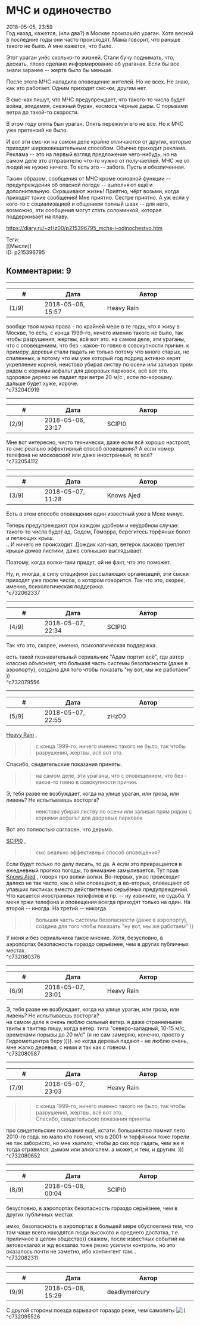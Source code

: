 МЧС и одиночество
=================

  
2018-05-05, 23:59  
 Год назад, кажется, (или два?) в Москве произошёл ураган. Хотя весной в последние годы они часто происходят. Мама говорит, что раньше такого не было. А мне кажется, что было.   
   
 Этот ураган унёс сколько-то жизней. Стали бучу поднимать, что, дескать, плохо сделано информирование об ураганах. Если бы все знали заранее -- жертв было бы меньше.   
   
 После этого МЧС наладила оповещение жителей. Но не всех. Не знаю, как это работает. Одним приходят смс-ки, другим нет.   
   
 В смс-ках пишут, что МЧС предупреждает, что такого-то числа будет война, эпидемия, снежный буран, космоса чёрные дыры. С порывами ветра до такой-то скорости.   
   
 В этом году опять был ураган. Опять пережили его не все. Но к МЧС уже претензий не было.   
   
 И вот эти смс-ки на самом деле крайне отличаются от других, которые приходят широковещательным способом. Обычно приходит реклама. Реклама -- это на первый взгляд предложение чего-нибудь, но на самом деле это отправителю что-то нужно от получаетлей. МЧС же от людей не нужно ничего. То есть это -- забота. Пусть и обезличенная.   
   
 Таким образом, сообщения от МЧС кроме основной функции -- предупреждения об опасной погоде -- выполняют ещё и дополнительную. Скрашивают жизнь! Приятно, чёрт возьми, когда приходят такие сообщения! Мне приятно. Сестре приятно. А уж если у кого-то с социализацией и общением полный швах -- для него, возможно, эти сообщения могут стать соломинкой, которая поддерживает на плаву.   
  
<https://diary.ru/~zHz00/p215396795_mchs-i-odinochestvo.htm>  
  
Теги:  
[[Мысли]]  
ID: p215396795  


Комментарии: 9
--------------

  


---



|         #         |              Дата              |                     Автор                     |           ID           |
| --- | --- | --- | --- |
| (1/9) | 2018-05-06, 15:57 | Heavy Rain | c732040919 |

  
 вообще твоя мама права - по крайней мере в те годы, что я живу в Москве, то есть, с конца 1999-го, ничего именно такого не было, так чтобы разрушения, жертвы, всё вот это. на самом деле, эти ураганы, что с оповещением, что без - какое-то говно в совокупности причин. к примеру, деревья стали падать не только потому что много старых, не спиленных, а потому что им уже который год подряд активно херят укрепление корней, неистово убирая листву по осени или заливая прям рядом с корнями асфальт для дворовых парковок, всё вот это. здоровое дерево не падает при ветре 20 м/с , если по-хорошму. дальше будет хуже, короче.   
 ^c732040919

---



|         #         |              Дата              |                     Автор                     |           ID           |
| --- | --- | --- | --- |
| (2/9) | 2018-05-06, 23:17 | SCIPI0 | c732054112 |

  
 Мне вот интересно, чисто технически, даже если всё хорошо настроят, то смс реально эффективный способ оповещения? А если номер телефона не московский или даже иностранный, то всё?   
 ^c732054112

---



|         #         |              Дата              |                     Автор                     |           ID           |
| --- | --- | --- | --- |
| (3/9) | 2018-05-07, 11:28 | Knows Ajed | c732062337 |

  
 Есть в этом способе оповещения один известный уже в Мске минус.   
   
 Теперь предупреждают при каждом удобном и неудобном случае: такого-то числа будет ад, Содом, Гоморра, берегитесь торфяных болот и летающих крыш.   
 ...И ничего не происходит. Дождик кап-кап, ветерок ласково треплет  ~~крыши домов~~  листики, даже солнышко выглядывает.   
   
 Поэтому, когда волки-таки придут, ой не факт, что это поможет.   
   
 Ну, и, иногда, в силу специфики рассылающих организаций, эти смски приходят уже после числа, о котором говорится. Так что это, скорее, именно, психологическая поддержка.   
 ^c732062337

---



|         #         |              Дата              |                     Автор                     |           ID           |
| --- | --- | --- | --- |
| (4/9) | 2018-05-07, 22:34 | SCIPI0 | c732079556 |

  
  Так что это, скорее, именно, психологическая поддержка.    
   
 есть такой познавательный сериальчик "Адам портит всё", где автор классно объясняет, что большая часть системы безопасности (даже в аэропорту), создана для того чтобы показать "ну вот, мы же работаем" ))   
 ^c732079556

---



|         #         |              Дата              |                     Автор                     |           ID           |
| --- | --- | --- | --- |
| (5/9) | 2018-05-07, 22:55 | zHz00 | c732080376 |

  
  [Heavy Rain](http://kogacz.diary.ru "dear j ournal")  ,   
 >>с конца 1999-го, ничего именно такого не было, так чтобы разрушения, жертвы, всё вот это.   
   
 Спасибо, свидетельские показания приняты.   
   
 >>на самом деле, эти ураганы, что с оповещением, что без - какое-то говно в совокупности причин.   
   
 Э, тебя разве не возбуждает, когда на улице ураган, или гроза, или ливень? Не испытываешь восторга?   
   
 >>неистово убирая листву по осени или заливая прям рядом с корнями асфальт для дворовых парковок   
   
 Вот это полностью согласен, что дерьмо.   
   
  [SCIPI0](http://demosthenes.diary.ru "Тускуланские беседы")  ,   
   
 >>смс реально эффективный способ оповещения?   
   
 Если будут только по делу писать, то да. А если это превращается в ежедневный прогноз погоды, то внимание замыливается. Тут прав  [Knows Ajed](http://Who-Knows-Ajed.diary.ru "Who Knows Ajed?")  , говоря про волки-волки. Во-первых, ужас происходит далеко не так часто, как о нём оповещают, а во-вторых, оповещают об упавших листиках вместо действительно серьёзных предупреждений. Что касается иностранных телефонов и пр. -- ну извините, не судьба. У меня тржи телефона и оповещения всегда приходят только на один. На второй -- иногда. На третий -- никогда.   
   
 >>большая часть системы безопасности (даже в аэропорту), создана для того чтобы показать "ну вот, мы же работаем" ))   
   
 У меня и без сериальчика такое мнение. Хотя, безусловно, в аэропортах безопасность гораздо серьёзнее, чем в других публичных местах.   
 ^c732080376

---



|         #         |              Дата              |                     Автор                     |           ID           |
| --- | --- | --- | --- |
| (6/9) | 2018-05-07, 23:01 | Heavy Rain | c732080587 |

  
  Э, тебя разве не возбуждает, когда на улице ураган, или гроза, или ливень? Не испытываешь восторга?    
 на самом деле я очень люблю сильный ветер. я даже странненькие твиты в твиттер пишу, когда ветер. типа "северо-западный, 10-15 м/с, временами порывы до 20 м/с" (я не сам замеряю, конечно, просто у Гидрометцентра беру )))). но когда деревья падают - не люблю очень, мне жалко деревья, с ними и так как с говном. (   
 ^c732080587

---



|         #         |              Дата              |                     Автор                     |           ID           |
| --- | --- | --- | --- |
| (7/9) | 2018-05-07, 23:03 | Heavy Rain | c732080652 |

  
  >>с конца 1999-го, ничего именно такого не было, так чтобы разрушения, жертвы, всё вот это.   
 Спасибо, свидетельские показания приняты.    
   
 про свидетельские показания ещё, кстати. большинство помнит лето 2010-го года. но мало кто помнит, что в 2001-м торфяники тоже горели. не так забористо, но мне хватило, чтобы до сих пор гадать, чем же я тогда отравился: дымом или алкоголем. а может, и тем, и другим. )))   
 ^c732080652

---



|         #         |              Дата              |                     Автор                     |           ID           |
| --- | --- | --- | --- |
| (8/9) | 2018-05-08, 00:04 | SCIPI0 | c732082311 |

  
  безусловно, в аэропортах безопасность гораздо серьёзнее, чем в других публичных местах    
   
 имхо, безопасность в аэропортах в большей мере обусловлена тем, что там чаще всего находятся люди высокого и среднего достатка, т.е. приличное в целом общество)) скажем, после известных событий на автовокзалах и жд вокзалах тоже резко усилили контроль, но это оказалось почти не заметно, ибо контингент там...   
 ^c732082311

---



|         #         |              Дата              |                     Автор                     |           ID           |
| --- | --- | --- | --- |
| (9/9) | 2018-05-08, 15:29 | deadlymercury | c732095526 |

  
 С другой стороны поезда взрывают гораздо реже, чем самолеты ![:)](http://static.diary.ru/picture/3.gif)   
 ^c732095526